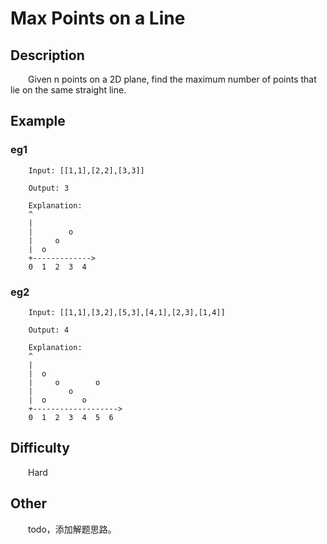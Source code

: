 # Max Points on a Line

## Description

&emsp;&emsp;Given n points on a 2D plane, find the maximum number of points that lie on the same straight line.

## Example

### eg1

```
    Input: [[1,1],[2,2],[3,3]]
    
    Output: 3
    
    Explanation:
    ^
    |
    |        o
    |     o
    |  o  
    +------------->
    0  1  2  3  4
```

### eg2

```
    Input: [[1,1],[3,2],[5,3],[4,1],[2,3],[1,4]]
    
    Output: 4
    
    Explanation:
    ^
    |
    |  o
    |     o        o
    |        o
    |  o        o
    +------------------->
    0  1  2  3  4  5  6
```

## Difficulty

&emsp;&emsp;Hard

## Other

&emsp;&emsp;todo，添加解题思路。